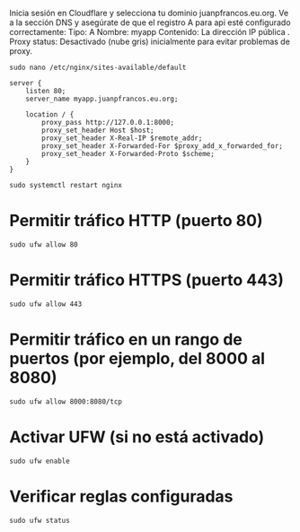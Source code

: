 
Inicia sesión en Cloudflare y selecciona tu dominio juanpfrancos.eu.org.
Ve a la sección DNS y asegúrate de que el registro A para api esté configurado correctamente:
Tipo: A
Nombre: myapp
Contenido: La dirección IP pública .
Proxy status: Desactivado (nube gris) inicialmente para evitar problemas de proxy.

```
sudo nano /etc/nginx/sites-available/default
```

```
server {
    listen 80;
    server_name myapp.juanpfrancos.eu.org;

    location / {
        proxy_pass http://127.0.0.1:8000;
        proxy_set_header Host $host;
        proxy_set_header X-Real-IP $remote_addr;
        proxy_set_header X-Forwarded-For $proxy_add_x_forwarded_for;
        proxy_set_header X-Forwarded-Proto $scheme;
    }
}    
```


```
sudo systemctl restart nginx
```


# Permitir tráfico HTTP (puerto 80)
```
sudo ufw allow 80
```

# Permitir tráfico HTTPS (puerto 443)
```
sudo ufw allow 443
```

# Permitir tráfico en un rango de puertos (por ejemplo, del 8000 al 8080)
```
sudo ufw allow 8000:8080/tcp
```

# Activar UFW (si no está activado)
```
sudo ufw enable
```

# Verificar reglas configuradas
```
sudo ufw status
```